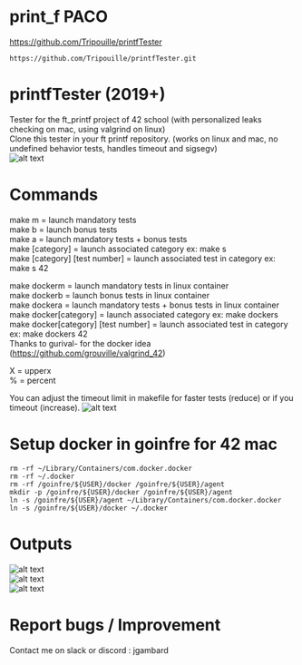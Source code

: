 # print_f PACO

https://github.com/Tripouille/printfTester  
```
https://github.com/Tripouille/printfTester.git
```



# printfTester (2019+)
Tester for the ft_printf project of 42 school (with personalized leaks checking on mac, using valgrind on linux)  
Clone this tester in your ft printf repository. (works on linux and mac, no undefined behavior tests, handles timeout and sigsegv)  
![alt text](https://i.imgur.com/qRfDYuU.png)


# Commands
make m = launch mandatory tests   
make b = launch bonus tests   
make a = launch mandatory tests + bonus tests  
make [category] = launch associated category ex: make s  
make [category] [test number] = launch associated test in category ex: make s 42  

make dockerm = launch mandatory tests in linux container  
make dockerb = launch bonus tests in linux container  
make dockera = launch mandatory tests + bonus tests in linux container  
make docker[category] = launch associated category ex: make dockers    
make docker[category] [test number] = launch associated test in category ex: make dockers 42   
Thanks to gurival- for the docker idea (https://github.com/grouville/valgrind_42)  

X = upperx  
% = percent  

You can adjust the timeout limit in makefile for faster tests (reduce) or if you timeout (increase).
![alt text](https://i.imgur.com/RGTqT64.png)  


# Setup docker in goinfre for 42 mac  
```
rm -rf ~/Library/Containers/com.docker.docker  
rm -rf ~/.docker  
rm -rf /goinfre/${USER}/docker /goinfre/${USER}/agent  
mkdir -p /goinfre/${USER}/docker /goinfre/${USER}/agent  
ln -s /goinfre/${USER}/agent ~/Library/Containers/com.docker.docker  
ln -s /goinfre/${USER}/docker ~/.docker  
```


# Outputs
![alt text](https://i.imgur.com/UeI7PHa.png)  
![alt text](https://i.imgur.com/GGJ6pbB.png)  
![alt text](https://i.imgur.com/LNRlfab.png)  


# Report bugs / Improvement
Contact me on slack or discord : jgambard